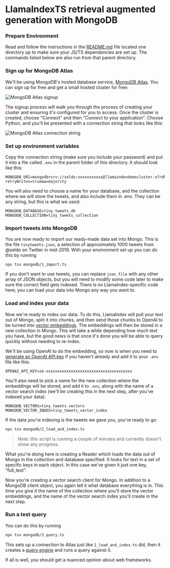 # LlamaIndexTS retrieval augmented generation with MongoDB

### Prepare Environment

Read and follow the instructions in the [README.md](../README.md) file located one directory up to make sure your JS/TS dependencies are set up. The commands listed below are also run from that parent directory.

### Sign up for MongoDB Atlas

We'll be using MongoDB's hosted database service, [MongoDB Atlas](https://www.mongodb.com/cloud/atlas/register). You can sign up for free and get a small hosted cluster for free:

![MongoDB Atlas signup](./docs/1_signup.png)

The signup process will walk you through the process of creating your cluster and ensuring it's configured for you to access. Once the cluster is created, choose "Connect" and then "Connect to your application". Choose Python, and you'll be presented with a connection string that looks like this:

![MongoDB Atlas connection string](./docs/2_connection_string.png)

### Set up environment variables

Copy the connection string (make sure you include your password) and put it into a file called `.env` in the parent folder of this directory. It should look like this:

```
MONGODB_URI=mongodb+srv://seldo:xxxxxxxxxxx@llamaindexdemocluster.xfrdhpz.mongodb.net/?retryWrites=true&w=majority
```

You will also need to choose a name for your database, and the collection where we will store the tweets, and also include them in .env. They can be any string, but this is what we used:

```
MONGODB_DATABASE=tiny_tweets_db
MONGODB_COLLECTION=tiny_tweets_collection
```

### Import tweets into MongoDB

You are now ready to import our ready-made data set into Mongo. This is the file `tinytweets.json`, a selection of approximately 1000 tweets from @seldo on Twitter in mid-2019. With your environment set up you can do this by running

```
npx tsx mongodb/1_import.ts
```

If you don't want to use tweets, you can replace `json_file` with any other array of JSON objects, but you will need to modify some code later to make sure the correct field gets indexed. There is no LlamaIndex-specific code here; you can load your data into Mongo any way you want to.

### Load and index your data

Now we're ready to index our data. To do this, LlamaIndex will pull your text out of Mongo, split it into chunks, and then send those chunks to OpenAI to be turned into [vector embeddings](https://docs.llamaindex.ai/en/stable/understanding/indexing/indexing.html#what-is-an-embedding). The embeddings will then be stored in a new collection in Mongo. This will take a while depending how much text you have, but the good news is that once it's done you will be able to query quickly without needing to re-index.

We'll be using OpenAI to do the embedding, so now is when you need to [generate an OpenAI API key](https://platform.openai.com/account/api-keys) if you haven't already and add it to your `.env` file like this:

```
OPENAI_API_KEY=sk-xxxxxxxxxxxxxxxxxxxxxxxxxxxxxxxxxxxxxx
```

You'll also need to pick a name for the new collection where the embeddings will be stored, and add it to `.env`, along with the name of a vector search index (we'll be creating this in the next step, after you've indexed your data):

```
MONGODB_VECTORS=tiny_tweets_vectors
MONGODB_VECTOR_INDEX=tiny_tweets_vector_index
```

If the data you're indexing is the tweets we gave you, you're ready to go:

```bash
npx tsx mongodb/2_load_and_index.ts
```

> Note: this script is running a couple of minutes and currently doesn't show any progress.

What you're doing here is creating a Reader which loads the data out of Mongo in the collection and database specified. It looks for text in a set of specific keys in each object. In this case we've given it just one key, "full_text".

Now you're creating a vector search client for Mongo. In addition to a MongoDB client object, you again tell it what database everything is in. This time you give it the name of the collection where you'll store the vector embeddings, and the name of the vector search index you'll create in the next step.

### Run a test query

You can do this by running

```bash
npx tsx mongodb/3_query.ts
```

This sets up a connection to Atlas just like `2_load_and_index.ts` did, then it creates a [query engine](https://docs.llamaindex.ai/en/stable/understanding/querying/querying.html#getting-started) and runs a query against it.

If all is well, you should get a nuanced opinion about web frameworks.
